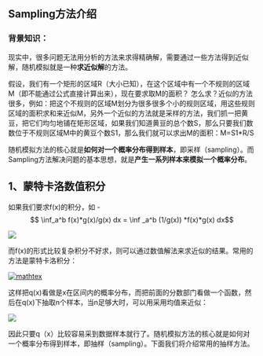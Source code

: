 
## Sampling方法介绍

### 背景知识：
现实中，很多问题无法用分析的方法来求得精确解，需要通过一些方法得到近似解，随机模拟就是一种**求近似解**的方法。

假设，我们有一个矩形的区域R（大小已知），在这个区域中有一个不规则的区域M（即不能通过公式直接计算出来），现在要求取M的面积？ 怎么求？近似的方法很多，例如：把这个不规则的区域M划分为很多很多个小的规则区域，用这些规则区域的面积求和来近似M，另外一个近似的方法就是采样的方法，我们抓一把黄豆，把它们均匀地铺在矩形区域，如果我们知道黄豆的总个数S，那么只要我们数数位于不规则区域M中的黄豆个数S1，那么我们就可以求出M的面积：M=S1*R/S

随机模拟方法的核心就是**如何对一个概率分布得到样本**，即采样（sampling）。而Sampling方法解决问题的基本思想，就是**产生一系列样本来模拟一个概率分布**。

## 1、蒙特卡洛数值积分

如果我们要求f(x)的积分，如
-$$ \inf_a^b f(x)*g(x)/g(x) dx = \inf _a^b (1/g(x)) *f(x)*g(x) dx$$

![](http://www.forkosh.com/mathtex.cgi?formdata=%5Cint%5Climits_%7Ba%7D%5E%7Bb%7Df%28x%29dx)

而f(x)的形式比较复杂积分不好求，则可以通过数值解法来求近似的结果。常用的方法是蒙特卡洛积分：

[![mathtex](https://images0.cnblogs.com/blog/354318/201502/012131210506829.gif "mathtex")](https://images0.cnblogs.com/blog/354318/201502/012131205342973.gif)

这样把q(x)看做是x在区间内的概率分布，而把前面的分数部门看做一个函数，然后在q(x)下抽取n个样本，当n足够大时，可以用采用均值来近似：

![](http://www.forkosh.com/mathtex.cgi?formdata=%5Cfrac%7B1%7D%7Bn%7D%5Csum_%7Bi%7D%5Cfrac%7Bf%28x_i%29%7D%7Bq%28x_i%29%7D)

因此只要q（x）比较容易采到数据样本就行了。随机模拟方法的核心就是如何对一个概率分布得到样本，即抽样（sampling）。下面我们将介绍常用的抽样方法。





<!--stackedit_data:
eyJoaXN0b3J5IjpbLTEzMDczMTEyNSwtMjA1OTM1NTcxMCw3ND
g4MDE4NjUsMjA5NjAwNjk1LDIxNDY4NTk1ODEsLTExMzczMDc5
NjQsMTY1MjI3MzM4OCwxODA2ODM5MTk4LC0zNTcwNzA0ODMsMT
IxMTQ0MTc3XX0=
-->